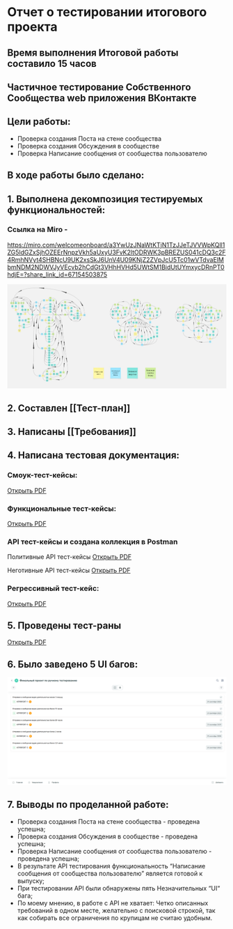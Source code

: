 # Отчет о тестировании итогового проекта

## **Время выполнения Итоговой работы составило 15 часов**


## Частичное тестирование Собственного Сообщества web приложения ВКонтакте


## Цели работы: 

- Проверка создания Поста на стене сообщества
- Проверка создания Обсуждения в сообществе
- Проверка Написание сообщения от сообщества пользователю

    

## В ходе работы было сделано:


## 1. Выполнена декомпозиция тестируемых функциональностей:

### Ссылка на Miro - 

<https://miro.com/welcomeonboard/a3YwUzJNaWtKTjN1TzJJeTJVVWpKQll1ZG5ldGZxSjhOZEErNnpzVkh5aUxyU3FvK2ltODRWK3pBREZUS041cDQ3c2F4RmhNVyt4SHBNcU9UK2xsSkJ6UnV4U09KNjZ2ZVpJcU5Tc01wVTdvaElMbmNDM2NDWVJyVEcvb2hCdGt3VHhHVHd5UWtSM1BidUtUYmxycDRnPT0hdjE=?share_link_id=67154503875>

![alt text](Files/image.png)



## 2. Составлен [[Тест-план]]



## 3. Написаны [[Требования]]



## 4. Написана тестовая документация:

### Смоук-тест-кейсы:

[Открыть PDF](https://disk.yandex.ru/i/K-h4rlzIc5YdPA)

### Функциональные тест-кейсы:

[Открыть PDF](https://disk.yandex.ru/i/gUvRH5ORPD9MkQ)

### API тест-кейсы и создана коллекция в Postman

Политивные API тест-кейсы
[Открыть PDF](https://disk.yandex.ru/i/nafotUi5shAUQw)

Неготивные API тест-кейсы
[Открыть PDF](https://disk.yandex.ru/i/euvTL6qPJ9fLyQ)



### Регрессивный тест-кейс:

[Открыть PDF](https://disk.yandex.ru/i/Brz7ewRDvpudZg)



## 5. Проведены тест-раны

[Открыть PDF](https://disk.yandex.ru/i/6ZU3vxGxdqvXjA)



## 6. Было заведено 5 UI багов:

![alt text](Files/1_image.png)




## 7. Выводы по проделанной работе: 

- Проверка создания Поста на стене сообщества - проведена успешна;
- Проверка создания Обсуждения в сообществе - проведена успешна;
- Проверка Написание сообщения от сообщества пользователю - проведена успешна;
- В результате API тестирования функциональность “Написание сообщения от сообщества пользователю” является готовой к выпуску; 
- При тестировании API были обнаружены пять Незначительных “UI“ бага;
- По моему мнению, в работе с API не хватает: Четко описанных требований в одном месте, желательно с поисковой строкой, так как собирать все ограничения по крупицам не считаю удобным.

  










